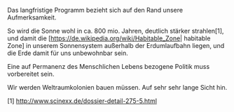 Das langfristige Programm bezieht sich auf den Rand unsere
Aufmerksamkeit.

So wird die Sonne wohl in ca. 800 mio. Jahren, deutlich stärker
strahlen[1], und damit die
\[<https://de.wikipedia.org/wiki/Habitable_Zone>| habitable Zone\] in
unserem Sonnensystem außerhalb der Erdumlaufbahn liegen, und die Erde
damit für uns unbewohnbar sein.

Eine auf Permanenz des Menschlichen Lebens bezogene Politik muss
vorbereitet sein.

Wir werden Weltraumkolonien bauen müssen. Auf sehr sehr lange Sicht hin.

[1] <http://www.scinexx.de/dossier-detail-275-5.html>
